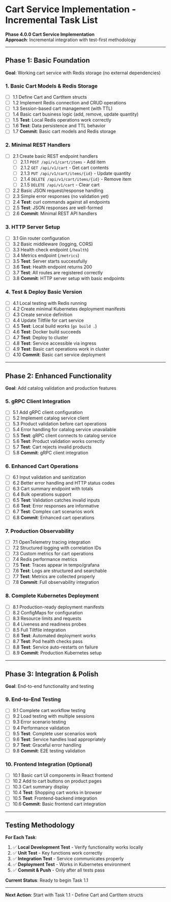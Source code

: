 # Cart Service Implementation - Incremental Task List

**Phase 4.0.0 Cart Service Implementation**  
**Approach**: Incremental integration with test-first methodology

---

## **Phase 1: Basic Foundation**
**Goal**: Working cart service with Redis storage (no external dependencies)

### 1. Basic Cart Models & Redis Storage
- [ ] 1.1 Define Cart and CartItem structs
- [ ] 1.2 Implement Redis connection and CRUD operations
- [ ] 1.3 Session-based cart management (with TTL)
- [ ] 1.4 Basic cart business logic (add, remove, update quantity)
- [ ] 1.5 **Test**: Local Redis operations work correctly
- [ ] 1.6 **Test**: Data persistence and TTL behavior
- [ ] 1.7 **Commit**: Basic cart models and Redis storage

### 2. Minimal REST Handlers
- [ ] 2.1 Create basic REST endpoint handlers
  - [ ] 2.1.1 `POST /api/v1/cart/items` - Add item
  - [ ] 2.1.2 `GET /api/v1/cart` - Get cart contents  
  - [ ] 2.1.3 `PUT /api/v1/cart/items/{id}` - Update quantity
  - [ ] 2.1.4 `DELETE /api/v1/cart/items/{id}` - Remove item
  - [ ] 2.1.5 `DELETE /api/v1/cart` - Clear cart
- [ ] 2.2 Basic JSON request/response handling
- [ ] 2.3 Simple error responses (no validation yet)
- [ ] 2.4 **Test**: curl commands against all endpoints
- [ ] 2.5 **Test**: JSON responses are well-formed
- [ ] 2.6 **Commit**: Minimal REST API handlers

### 3. HTTP Server Setup
- [ ] 3.1 Gin router configuration
- [ ] 3.2 Basic middleware (logging, CORS)
- [ ] 3.3 Health check endpoint (`/health`)
- [ ] 3.4 Metrics endpoint (`/metrics`)
- [ ] 3.5 **Test**: Server starts successfully
- [ ] 3.6 **Test**: Health endpoint returns 200
- [ ] 3.7 **Test**: All routes are registered correctly
- [ ] 3.8 **Commit**: HTTP server setup with basic endpoints

### 4. Test & Deploy Basic Version
- [ ] 4.1 Local testing with Redis running
- [ ] 4.2 Create minimal Kubernetes deployment manifests
- [ ] 4.3 Create service definition
- [ ] 4.4 Update Tiltfile for cart service
- [ ] 4.5 **Test**: Local build works (`go build .`)
- [ ] 4.6 **Test**: Docker build succeeds
- [ ] 4.7 **Test**: Deploy to cluster
- [ ] 4.8 **Test**: Service accessible via ingress
- [ ] 4.9 **Test**: Basic cart operations work in cluster
- [ ] 4.10 **Commit**: Basic cart service deployment

---

## **Phase 2: Enhanced Functionality**  
**Goal**: Add catalog validation and production features

### 5. gRPC Client Integration
- [ ] 5.1 Add gRPC client configuration
- [ ] 5.2 Implement catalog service client
- [ ] 5.3 Product validation before cart operations
- [ ] 5.4 Error handling for catalog service unavailable
- [ ] 5.5 **Test**: gRPC client connects to catalog service
- [ ] 5.6 **Test**: Product validation works correctly
- [ ] 5.7 **Test**: Cart rejects invalid products
- [ ] 5.8 **Commit**: gRPC client integration

### 6. Enhanced Cart Operations
- [ ] 6.1 Input validation and sanitization
- [ ] 6.2 Better error handling and HTTP status codes
- [ ] 6.3 Cart summary endpoint with totals
- [ ] 6.4 Bulk operations support
- [ ] 6.5 **Test**: Validation catches invalid inputs
- [ ] 6.6 **Test**: Error responses are informative
- [ ] 6.7 **Test**: Complex cart scenarios work
- [ ] 6.8 **Commit**: Enhanced cart operations

### 7. Production Observability
- [ ] 7.1 OpenTelemetry tracing integration
- [ ] 7.2 Structured logging with correlation IDs
- [ ] 7.3 Custom metrics for cart operations
- [ ] 7.4 Redis performance metrics
- [ ] 7.5 **Test**: Traces appear in tempo/grafana
- [ ] 7.6 **Test**: Logs are structured and searchable
- [ ] 7.7 **Test**: Metrics are collected properly
- [ ] 7.8 **Commit**: Full observability integration

### 8. Complete Kubernetes Deployment
- [ ] 8.1 Production-ready deployment manifests
- [ ] 8.2 ConfigMaps for configuration
- [ ] 8.3 Resource limits and requests
- [ ] 8.4 Liveness and readiness probes
- [ ] 8.5 Full Tiltfile integration
- [ ] 8.6 **Test**: Automated deployment works
- [ ] 8.7 **Test**: Pod health checks pass
- [ ] 8.8 **Test**: Service auto-restarts on failure
- [ ] 8.9 **Commit**: Production Kubernetes setup

---

## **Phase 3: Integration & Polish**
**Goal**: End-to-end functionality and testing

### 9. End-to-End Testing
- [ ] 9.1 Complete cart workflow testing
- [ ] 9.2 Load testing with multiple sessions
- [ ] 9.3 Error scenario testing
- [ ] 9.4 Performance validation
- [ ] 9.5 **Test**: Complete user scenarios work
- [ ] 9.6 **Test**: Service handles load appropriately
- [ ] 9.7 **Test**: Graceful error handling
- [ ] 9.8 **Commit**: E2E testing validation

### 10. Frontend Integration (Optional)
- [ ] 10.1 Basic cart UI components in React frontend
- [ ] 10.2 Add to cart buttons on product pages
- [ ] 10.3 Cart summary display
- [ ] 10.4 **Test**: Shopping cart works in browser
- [ ] 10.5 **Test**: Frontend-backend integration
- [ ] 10.6 **Commit**: Basic frontend cart integration

---

## **Testing Methodology**

**For Each Task**:
1. ✅ **Local Development Test** - Verify functionality works locally
2. ✅ **Unit Test** - Key functions work correctly  
3. ✅ **Integration Test** - Service communicates properly
4. ✅ **Deployment Test** - Works in Kubernetes environment
5. ✅ **Commit & Push** - Only after all tests pass

**Current Status**: Ready to begin Task 1.1

---

**Next Action**: Start with Task 1.1 - Define Cart and CartItem structs